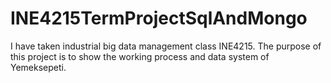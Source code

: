 # INE4215TermProjectSqlAndMongo
I have taken industrial big data management class INE4215. The purpose of this project is to show the working process and data system of Yemeksepeti.
